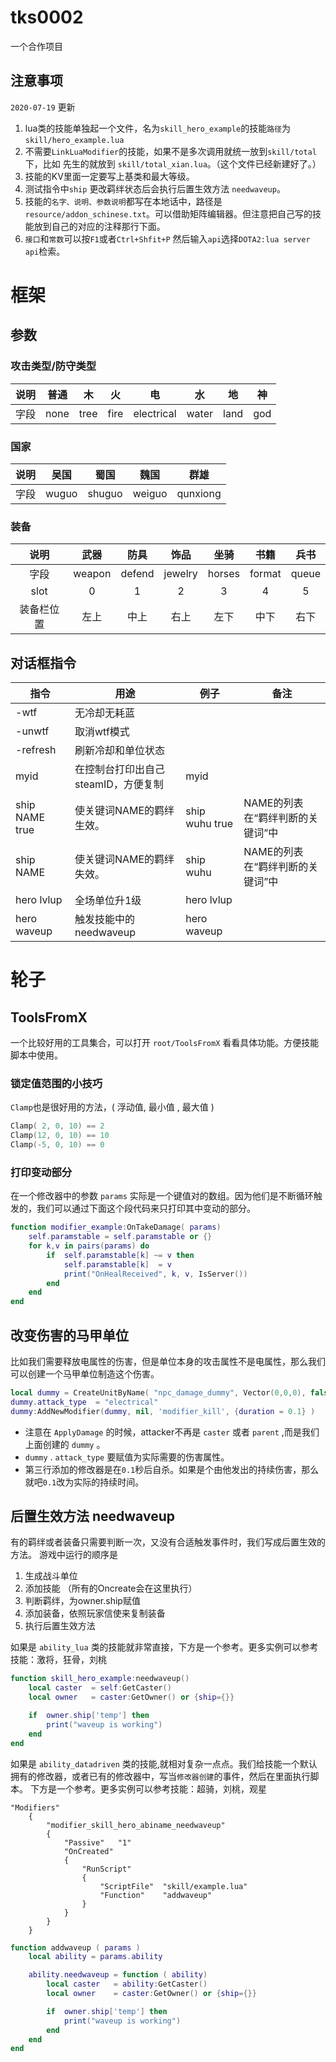 # tks0002
一个合作项目

## 注意事项
`2020-07-19` 更新
1. lua类的技能单独起一个文件，名为`skill_hero_example`的技能`路径`为`skill/hero_example.lua`
2. 不需要`LinkLuaModifier`的技能，如果不是多次调用就统一放到`skill/total`下，比如 先生的就放到 `skill/total_xian.lua`。（这个文件已经新建好了。）
3. 技能的KV里面一定要写上基类和最大等级。
4. 测试指令中`ship` 更改羁绊状态后会执行后置生效方法 `needwaveup`。
5. 技能的`名字、说明、参数说明`都写在本地话中，路径是`resource/addon_schinese.txt`。可以借助矩阵编辑器。但注意把自己写的技能放到自己的对应的注释那行下面。
6. `接口`和`常数`可以按`F1`或者`Ctrl+Shfit+P` 然后输入`api`选择`DOTA2:lua server api`检索。

# 框架
## 参数
### 攻击类型/防守类型

|	说明	|	普通	|	木	|	火	|	电	|	水	|	地	|	神	|
|	:----:	|	:----:	|	:----:	|	:----:	|	:----:	|	:----:	|	:----:	|	:----:	|
|	字段	|	none	|	tree	|	fire	|	electrical	|	water	|	land	|	god	|

### 国家
|	说明	|	吴国	|	蜀国	|	魏国	|	群雄	|
|	:----:	|	:----:	|	:----:	|	:----:	|	:----:	|
|	字段	|	wuguo	|	shuguo	|	weiguo	|	qunxiong	|

### 装备
|	说明	|	武器	|	防具	|	饰品	|	坐骑	|	书籍	|	兵书	|
|	:----:	|	:----:	|	:----:	|	:----:	|	:----:	|	:----:	|	:----:	|
|	字段	|	weapon	|	defend	|	jewelry	|	horses	|	format	|	queue	|
|	slot	|	0	|	1	|	2	|	3	|	4	|	5	|
|	装备栏位置	|	左上	|	中上	|	右上	|	左下	|	中下	|	右下	|

## 对话框指令

|	指令	|	用途	|	例子	|	备注	|
|	---	|	---	|	---	|	---	|
| -wtf | 无冷却无耗蓝
| -unwtf | 取消wtf模式
| -refresh | 刷新冷却和单位状态
|	myid	|	在控制台打印出自己steamID，方便复制	|	myid	|		|
|	ship NAME true	|	使关键词NAME的羁绊生效。	|	ship wuhu true	|	NAME的列表在“羁绊判断的关键词”中	|
|	ship NAME	|	使关键词NAME的羁绊失效。	|	ship wuhu	|	NAME的列表在“羁绊判断的关键词”中	|
|   hero lvlup  |   全场单位升1级   | hero lvlup | |
|   hero waveup  |   触发技能中的needwaveup   | hero waveup | |

# 轮子

## ToolsFromX
一个比较好用的工具集合，可以打开 `root/ToolsFromX` 看看具体功能。方便技能脚本中使用。


### 锁定值范围的小技巧
`Clamp`也是很好用的方法，( 浮动值, 最小值 , 最大值 )
```lua
Clamp( 2, 0, 10) == 2
Clamp(12, 0, 10) == 10
Clamp(-5, 0, 10) == 0
```

### 打印变动部分

在一个修改器中的参数 `params` 实际是一个键值对的数组。因为他们是不断循环触发的，我们可以通过下面这个段代码来只打印其中变动的部分。
```lua
function modifier_example:OnTakeDamage( params)
    self.paramstable = self.paramstable or {}
    for k,v in pairs(params) do
        if  self.paramstable[k] ~= v then
            self.paramstable[k]  = v
            print("OnHealReceived", k, v, IsServer())
        end
    end
end
```

## 改变伤害的马甲单位
比如我们需要释放电属性的伤害，但是单位本身的攻击属性不是电属性，那么我们可以创建一个马甲单位制造这个伤害。
```lua
local dummy = CreateUnitByName( "npc_damage_dummy", Vector(0,0,0), false, parent, parent, parent:GetTeamNumber() )
dummy.attack_type  = "electrical"
dummy:AddNewModifier(dummy, nil, 'modifier_kill', {duration = 0.1} )
```
- 注意在 `ApplyDamage` 的时候，attacker不再是 `caster` 或者 `parent` ,而是我们上面创建的 `dummy` 。
- `dummy` . `attack_type` 要赋值为实际需要的伤害属性。
- 第三行添加的修改器是在`0.1`秒后自杀。如果是个由他发出的持续伤害，那么就吧`0.1`改为实际的持续时间。



## 后置生效方法 needwaveup

有的羁绊或者装备只需要判断一次，又没有合适触发事件时，我们写成后置生效的方法。
游戏中运行的顺序是 
1. 生成战斗单位
2. 添加技能 （所有的Oncreate会在这里执行）
3. 判断羁绊，为owner.ship赋值
4. 添加装备，依照玩家信使来复制装备
5. 执行后置生效方法

如果是 `ability_lua` 类的技能就非常直接，下方是一个参考。更多实例可以参考技能：激将，狂骨，刘桃

```lua
function skill_hero_example:needwaveup()
    local caster  = self:GetCaster()
    local owner   = caster:GetOwner() or {ship={}}

    if  owner.ship['temp'] then
        print("waveup is working")
    end
end
```

如果是 `ability_datadriven` 类的技能,就相对复杂一点点。我们给技能一个默认拥有的修改器，或者已有的修改器中，写当`修改器创建`的事件，然后在里面执行脚本。
下方是一个参考。更多实例可以参考技能：超骑，刘桃，观星

```
"Modifiers"
    {
        "modifier_skill_hero_abiname_needwaveup"
        {
            "Passive"	"1"
            "OnCreated"
            {
                "RunScript"
                {
                    "ScriptFile"  "skill/example.lua"
                    "Function"	  "addwaveup"
                }
            }
        }
    }
```

```lua
function addwaveup ( params )
    local ability = params.ability

	ability.needwaveup = function ( ability)
		local caster   = ability:GetCaster()
        local owner    = caster:GetOwner() or {ship={}}

        if  owner.ship['temp'] then
            print("waveup is working")
        end
    end
end
```